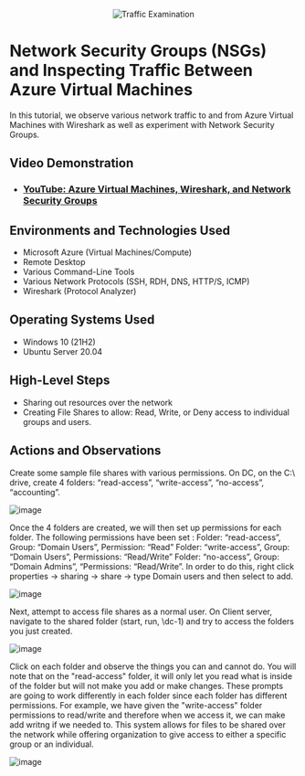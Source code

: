 <p align="center">
<img src="https://i.imgur.com/Ua7udoS.png" alt="Traffic Examination"/>
</p>

<h1>Network Security Groups (NSGs) and Inspecting Traffic Between Azure Virtual Machines</h1>
In this tutorial, we observe various network traffic to and from Azure Virtual Machines with Wireshark as well as experiment with Network Security Groups. <br />


<h2>Video Demonstration</h2>

- ### [YouTube: Azure Virtual Machines, Wireshark, and Network Security Groups](https://youtu.be/Mu_2UnOdVHM?si=7-FO4Sj0c4VwUOfq)

<h2>Environments and Technologies Used</h2>

- Microsoft Azure (Virtual Machines/Compute)
- Remote Desktop
- Various Command-Line Tools
- Various Network Protocols (SSH, RDH, DNS, HTTP/S, ICMP)
- Wireshark (Protocol Analyzer)

<h2>Operating Systems Used </h2>

- Windows 10 (21H2)
- Ubuntu Server 20.04

<h2>High-Level Steps</h2>

- Sharing out resources over the network
- Creating File Shares to allow: Read, Write, or Deny access to individual groups and users.



<h2>Actions and Observations</h2>

Create some sample file shares with various permissions. On DC, on the C:\ drive, create 4 folders: “read-access”, “write-access”, “no-access”, “accounting”.

![image](https://github.com/user-attachments/assets/af561760-53de-422c-bc9b-7c3f1232526e)


Once the 4 folders are created, we will then set up permissions for each folder. The following permissions have been set : 
Folder: “read-access”, Group: “Domain Users”, Permission: “Read”
Folder: “write-access”,  Group: “Domain Users”, Permissions: “Read/Write”
Folder: “no-access”, Group: “Domain Admins”, “Permissions: “Read/Write”. In order to do this, right click properties -> sharing -> share -> type Domain users and then select to add.

![image](https://github.com/user-attachments/assets/a87d2566-0bdd-4040-8991-3a37e159b0b3)

 Next, attempt to access file shares as a normal user.
On Client server, navigate to the shared folder (start, run, \\dc-1) and try to access the folders you just created.

![image](https://github.com/user-attachments/assets/3f3907e8-3f61-4769-ba55-b78f7e4a532e)

Click on each folder and observe the things you can and cannot do. You will note that on the "read-access" folder, it will only let you read what is inside of the folder but will not make you add or make changes. These prompts are going to work differently in each folder since each folder has different permissions. For example, we have given the "write-access" folder permissions to read/write and therefore when we access it, we can make add writng if we needed to. This system allows for files to be shared over the network while offering organization to give access to either a specific group or an individual.

![image](https://github.com/user-attachments/assets/e13873e2-b41c-4b45-ab7e-e25dc9edfd06)

